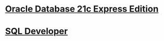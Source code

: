 # [Oracle Database 21c Express Edition](https://www.oracle.com/database/technologies/xe-downloads.html)

# [SQL Developer](https://www.oracle.com/database/sqldeveloper/technologies/download/)
